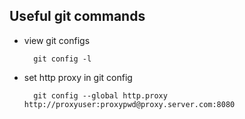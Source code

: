 Useful git commands
-------------------

* view git configs

        git config -l

* set http proxy in git config

        git config --global http.proxy http://proxyuser:proxypwd@proxy.server.com:8080

